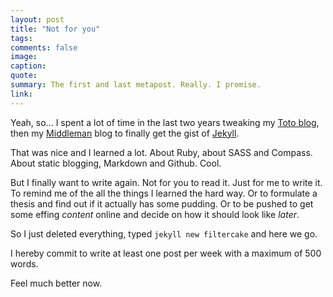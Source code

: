 ```yaml
---
layout: post
title: "Not for you"
tags:
comments: false
image:
caption:
quote:
summary: The first and last metapost. Really. I promise.
link:
---
```


Yeah, so... I spent a lot of time in the last two years tweaking my [Toto blog](https://github.com/cloudhead/toto), then my [Middleman](http://middlemanapp.com/) blog to finally get the gist of [Jekyll](http://jekyllrb.com/).

That was nice and I learned a lot. About Ruby, about SASS and Compass. About static blogging, Markdown and Github. Cool.

But I finally want to write again. Not for you to read it. Just for me to write it. To remind me of the all the things I learned the hard way. Or to formulate a thesis and find out if it actually has some pudding. Or to be pushed to get some effing *content* online and decide on how it should look like *later*.

So I just deleted everything, typed `jekyll new filtercake` and here we go.

I hereby commit to write at least one post per week with a maximum of 500 words.

Feel much better now.